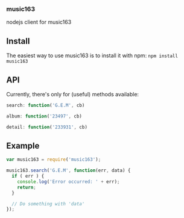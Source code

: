 ### music163

nodejs client for music163

Install
---
The easiest way to use music163 is to install it with npm: `npm install music163`

API
---
Currently, there's only for (useful) methods available:

```javascript
search: function('G.E.M', cb)
```

```javascript
album: function('23497', cb)
```

```javascript
detail: function('233931', cb)
```

Example
-------
```javascript
var music163 = require('music163');

music163.search('G.E.M', function(err, data) {
  if ( err ) {
    console.log('Error occurred: ' + err);
    return;
  }

  // Do something with 'data'
});
```
